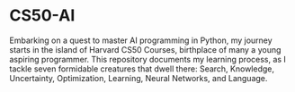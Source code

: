 # CS50-AI
Embarking on a quest to master AI programming in Python, my journey starts in the island of Harvard CS50 Courses, birthplace of many a young aspiring programmer. This repository documents my learning process, as I tackle seven formidable creatures that dwell there: Search, Knowledge, Uncertainty, Optimization, Learning, Neural Networks, and Language.
